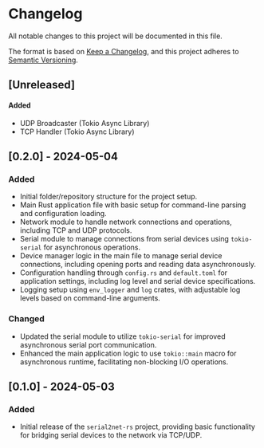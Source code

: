 # Changelog

All notable changes to this project will be documented in this file.

The format is based on [Keep a Changelog](https://keepachangelog.com/en/1.0.0/),
and this project adheres to [Semantic Versioning](https://semver.org/spec/v2.0.0.html).

## [Unreleased]
#### Added
- UDP Broadcaster (Tokio Async Library)
- TCP Handler (Tokio Async Library)

## [0.2.0] - 2024-05-04

### Added
- Initial folder/repository structure for the project setup.
- Main Rust application file with basic setup for command-line parsing and configuration loading.
- Network module to handle network connections and operations, including TCP and UDP protocols.
- Serial module to manage connections from serial devices using `tokio-serial` for asynchronous operations.
- Device manager logic in the main file to manage serial device connections, including opening ports and reading data asynchronously.
- Configuration handling through `config.rs` and `default.toml` for application settings, including log level and serial device specifications.
- Logging setup using `env_logger` and `log` crates, with adjustable log levels based on command-line arguments.

### Changed
- Updated the serial module to utilize `tokio-serial` for improved asynchronous serial port communication.
- Enhanced the main application logic to use `tokio::main` macro for asynchronous runtime, facilitating non-blocking I/O operations.

## [0.1.0] - 2024-05-03
### Added
- Initial release of the `serial2net-rs` project, providing basic functionality for bridging serial devices to the network via TCP/UDP.